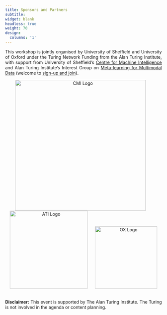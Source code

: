 ```yaml
---
title: Sponsors and Partners
subtitle: 
widget: blank
headless: true
weight: 70
design:
  columns: '1'
---
```

<p style="text-align: justify;">
This workshop is jointly organised by University of Sheffield and University of Oxford under the Turing Network Funding from the Alan Turing Institute, with support from University of Sheffield’s <a href="https://www.sheffield.ac.uk/machine-intelligence">Centre for Machine Intelligence</a> and Alan Turing Institute’s Interest Group on <a href="https://www.turing.ac.uk/research/interest-groups/meta-learning-multimodal-data">Meta-learning for Multimodal Data</a> (welcome to <a href="https://forms.office.com/Pages/ResponsePage.aspx?id=p_SVQ1XklU-Knx-672OE-fR6PcyyBV1JuragBENwKPJUOFhHNkY5WU1RVlczMjNWUVdYTDFDME1VNSQlQCN0PWcu">sign-up and join</a>).
</p>

<div style="text-align: center;">
  <img src="/media/cmi_logo.png" alt="CMI Logo" style="width: 420px; height: auto; display: inline-block; margin-right: 20px;">
  <img src="/media/ati_logo.jpg" alt="ATI Logo" style="width: 250px; height: auto; display: inline-block; margin-right: 20px;">
  <img src="/media/ox_logo.png" alt="OX Logo" style="width: 200px; height: auto; display: inline-block;">
</div>
<br>
<p style="text-align: justify;">
<b>Disclaimer:</b> This event is supported by The Alan Turing Institute. The Turing is not involved in the agenda or content planning.
</p>
